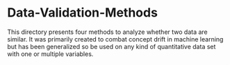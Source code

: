 # Data-Validation-Methods
This directory presents four methods to analyze whether two data are similar. It was primarily created to combat concept drift in machine learning but has been generalized so be used on any kind of quantitative data set with one or multiple variables.
